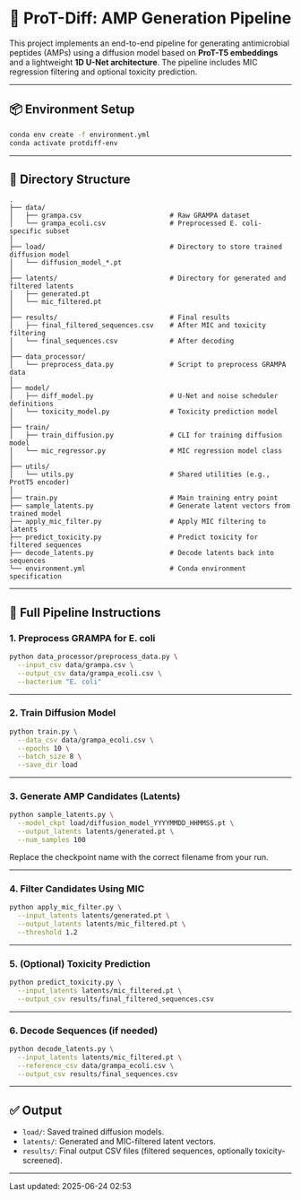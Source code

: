 # 🧬 ProT-Diff: AMP Generation Pipeline

This project implements an end-to-end pipeline for generating antimicrobial peptides (AMPs) using a diffusion model based on **ProT-T5 embeddings** and a lightweight **1D U-Net architecture**. The pipeline includes MIC regression filtering and optional toxicity prediction.

---

## 📦 Environment Setup

```bash
conda env create -f environment.yml
conda activate protdiff-env
```

---

## 📁 Directory Structure

```
.
├── data/
│   ├── grampa.csv                      # Raw GRAMPA dataset
│   └── grampa_ecoli.csv                # Preprocessed E. coli-specific subset
│
├── load/                               # Directory to store trained diffusion model
│   └── diffusion_model_*.pt
│
├── latents/                            # Directory for generated and filtered latents
│   ├── generated.pt
│   └── mic_filtered.pt
│
├── results/                            # Final results
│   ├── final_filtered_sequences.csv    # After MIC and toxicity filtering
│   └── final_sequences.csv             # After decoding
│
├── data_processor/
│   └── preprocess_data.py              # Script to preprocess GRAMPA data
│
├── model/
│   ├── diff_model.py                   # U-Net and noise scheduler definitions
│   └── toxicity_model.py               # Toxicity prediction model
│
├── train/
│   ├── train_diffusion.py              # CLI for training diffusion model
│   └── mic_regressor.py                # MIC regression model class
│
├── utils/
│   └── utils.py                        # Shared utilities (e.g., ProtT5 encoder)
│
├── train.py                            # Main training entry point
├── sample_latents.py                   # Generate latent vectors from trained model
├── apply_mic_filter.py                 # Apply MIC filtering to latents
├── predict_toxicity.py                 # Predict toxicity for filtered sequences
├── decode_latents.py                   # Decode latents back into sequences
└── environment.yml                     # Conda environment specification

```

---

## 🚀 Full Pipeline Instructions

### 1. Preprocess GRAMPA for E. coli

```bash
python data_processor/preprocess_data.py \
  --input_csv data/grampa.csv \
  --output_csv data/grampa_ecoli.csv \
  --bacterium "E. coli"
```

---

### 2. Train Diffusion Model

```bash
python train.py \
  --data_csv data/grampa_ecoli.csv \
  --epochs 10 \
  --batch_size 8 \
  --save_dir load
```

---

### 3. Generate AMP Candidates (Latents)

```bash
python sample_latents.py \
  --model_ckpt load/diffusion_model_YYYYMMDD_HHMMSS.pt \
  --output_latents latents/generated.pt \
  --num_samples 100
```

Replace the checkpoint name with the correct filename from your run.

---

### 4. Filter Candidates Using MIC

```bash
python apply_mic_filter.py \
  --input_latents latents/generated.pt \
  --output_latents latents/mic_filtered.pt \
  --threshold 1.2
```

---

### 5. (Optional) Toxicity Prediction

```bash
python predict_toxicity.py \
  --input_latents latents/mic_filtered.pt \
  --output_csv results/final_filtered_sequences.csv
```

---

### 6. Decode Sequences (if needed)

```bash
python decode_latents.py \
  --input_latents latents/mic_filtered.pt \
  --reference_csv data/grampa_ecoli.csv \
  --output_csv results/final_sequences.csv
```

---

## ✅ Output

- `load/`: Saved trained diffusion models.
- `latents/`: Generated and MIC-filtered latent vectors.
- `results/`: Final output CSV files (filtered sequences, optionally toxicity-screened).

---

Last updated: 2025-06-24 02:53
